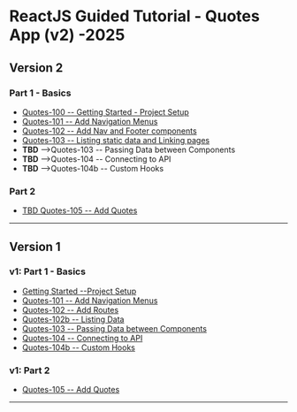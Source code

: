 # ReactJS Guided Tutorial - Quotes App (v2) -2025

## Version 2

### Part 1 - Basics

- [Quotes-100 -- Getting Started - Project Setup](https://costaivo.com/tutorial-reactjs/quotes-100)
- [Quotes-101 -- Add Navigation Menus](https://costaivo.com/tutorial-reactjs/quotes-101)
- [Quotes-102 -- Add Nav and Footer components](https://costaivo.com/tutorial-reactjs/quotes-102)
- [Quotes-103 -- Listing static data and Linking  pages](https://costaivo.com/tutorial-reactjs/quotes-103)
- **TBD** -->Quotes-103 -- Passing Data between Components
- **TBD** -->Quotes-104 -- Connecting to API
- **TBD** -->Quotes-104b -- Custom Hooks

### Part 2

- [TBD Quotes-105 -- Add Quotes](https://costaivo.com/tutorial-reactjs/quotes-105)

---

## Version 1

### v1: Part 1 - Basics

- [Getting Started --Project Setup](https://costaivo.com/tutorial-reactjs/v1/quotes-101)
- [Quotes-101 -- Add Navigation Menus](https://costaivo.com/tutorial-reactjs/v1/quotes-101b)
- [Quotes-102 -- Add Routes](https://costaivo.com/tutorial-reactjs/v1/quotes-102)
- [Quotes-102b -- Listing Data](https://costaivo.com/tutorial-reactjs/v1/quotes-102b)
- [Quotes-103 -- Passing Data between Components](https://costaivo.com/tutorial-reactjs/v1/quotes-103)
- [Quotes-104 -- Connecting to API](https://costaivo.com/tutorial-reactjs/v1/quotes-104)
- [Quotes-104b -- Custom Hooks](https://costaivo.com/tutorial-reactjs/v1/quotes-104b)

### v1: Part 2

- [Quotes-105 -- Add Quotes](https://costaivo.com/tutorial-reactjs/v1/quotes-105)

---

